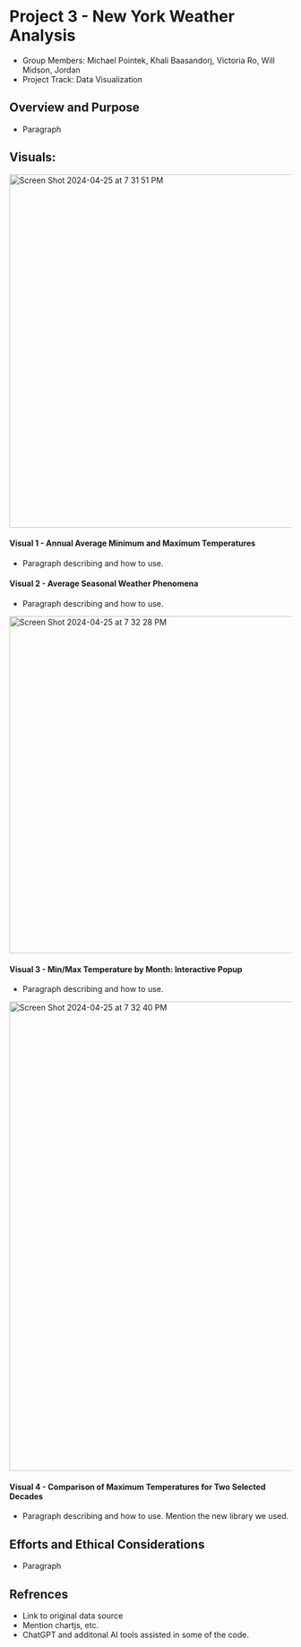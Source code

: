 #  Project 3 - New York Weather Analysis
- Group Members: Michael Pointek, Khali Baasandorj, Victoria Ro, Will Midson, Jordan 
- Project Track: Data Visualization
## Overview and Purpose
- Paragraph 
## Visuals: 
<img width="631" alt="Screen Shot 2024-04-25 at 7 31 51 PM" src="https://github.com/michaelpointek/project3/assets/57199813/af99290a-d797-48b0-b582-9f8c5807e5ea">

#### Visual 1 - Annual Average Minimum and Maximum Temperatures
 - Paragraph describing and how to use. 
 
#### Visual 2 - Average Seasonal Weather Phenomena 
 - Paragraph describing and how to use. 

<img width="602" alt="Screen Shot 2024-04-25 at 7 32 28 PM" src="https://github.com/michaelpointek/project3/assets/57199813/bc2b0d45-9e84-41de-9cbf-fe08a1b74c34">

#### Visual 3 - Min/Max Temperature by Month: Interactive Popup
 - Paragraph describing and how to use. 

<img width="838" alt="Screen Shot 2024-04-25 at 7 32 40 PM" src="https://github.com/michaelpointek/project3/assets/57199813/6235a3af-cd37-4cdf-96f7-7c39a144b1e2">

#### Visual 4 - Comparison of Maximum Temperatures for Two Selected Decades
 - Paragraph describing and how to use. Mention the new library we used. 

## Efforts and Ethical Considerations 
- Paragraph

## Refrences 
- Link to original data source
- Mention chartjs, etc. 
- ChatGPT and additonal AI tools assisted in some of the code.  
